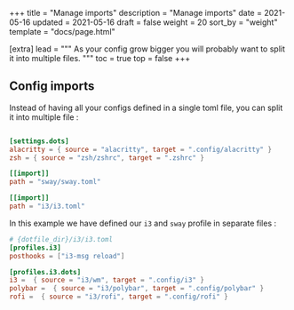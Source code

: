 +++
title = "Manage imports"
description = "Manage imports"
date = 2021-05-16
updated = 2021-05-16
draft = false
weight = 20
sort_by = "weight"
template = "docs/page.html"

[extra]
lead = """
As your config grow bigger you will probably want to split it into multiple files.
"""
toc = true
top = false
+++



## Config imports

Instead of having all your configs defined in a single toml file, you can split it into multiple file :

```toml

[settings.dots]
alacritty = { source = "alacritty", target = ".config/alacritty" }
zsh = { source = "zsh/zshrc", target = ".zshrc" }

[[import]]
path = "sway/sway.toml"

[[import]]
path = "i3/i3.toml"
```

In this example we have defined our `i3` and `sway` profile in separate files :

```toml
# {dotfile_dir}/i3/i3.toml
[profiles.i3]
posthooks = ["i3-msg reload"]

[profiles.i3.dots]
i3 =  { source = "i3/wm", target = ".config/i3" }
polybar =  { source = "i3/polybar", target = ".config/polybar" }
rofi =  { source = "i3/rofi", target = ".config/rofi" }
```
